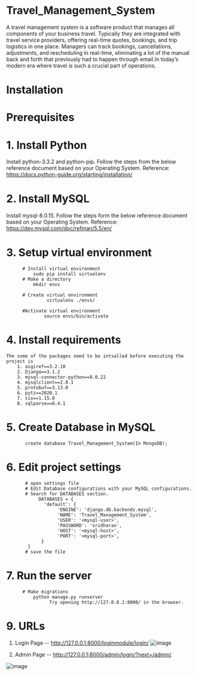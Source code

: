 # Travel_Management_System
A travel management system is a software product that manages all components of your business travel.  Typically they are integrated with travel service providers, offering real-time quotes, bookings, and trip logistics in one place.  Managers can track bookings, cancellations, adjustments, and rescheduling in real-time, eliminating a lot of the manual back and forth that previously had to happen through email.In today’s modern era where travel is such a crucial part of operations.

# Installation
# Prerequisites
# 1. Install Python
Install python-3.3.2 and python-pip. Follow the steps from the below reference document based on your Operating System. Reference: https://docs.python-guide.org/starting/installation/

# 2. Install MySQL
Install mysql-8.0.15. Follow the steps form the below reference document based on your Operating System. Reference: https://dev.mysql.com/doc/refman/5.5/en/

# 3. Setup virtual environment
          # Install virtual environment
              sudo pip install virtualenv
          # Make a directory
              mkdir envs
            
          # Create virtual environment
                   virtualenv ./envs/

          #Activate virtual environment
                  source envs/bin/activate


# 4. Install requirements
    The some of the packages need to be intsalled before executing the project is 
        1. asgiref==3.2.10
        2. Django==3.1.2
        3. mysql-connector-python==8.0.22
        4. mysqlclient==2.0.1
        5. protobuf==3.13.0
        6. pytz==2020.1
        7. six==1.15.0
        8. sqlparse==0.4.1

# 5. Create Database in MySQL
           
           create database Travel_Management_System(In MongoDB);

# 6. Edit project settings

           # open settings file
           # Edit Database configurations with your MySQL configurations.
           # Search for DATABASES section.
                DATABASES = {
                  'default': {
                       'ENGINE': 'django.db.backends.mysql',
                       'NAME': 'Travel_Management_System',
                       'USER': '<mysql-user>',
                       'PASSWORD': 'sridharan',
                       'HOST': '<mysql-host>',
                       'PORT': '<mysql-port>',
                 }
            }
           # save the file

# 7. Run the server
          # Make migrations
              python manage.py runserver
                    Try opening http://127.0.0.1:8000/ in the browser. 

# 9. URLs

1. Login Page -- http://127.0.0.1:8000/loginmodule/login/
![image](https://user-images.githubusercontent.com/82249340/213260905-f5674da7-07a2-45ba-80b2-201ba7ef9b65.png)

2. Admin Page -- http://127.0.0.1:8000/admin/login/?next=/admin/

![image](https://user-images.githubusercontent.com/82249340/213311880-ebc2e160-50b6-4bf0-bd95-51a16c48a745.png)


